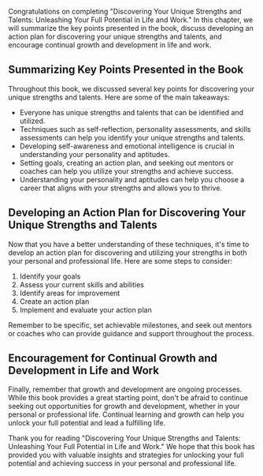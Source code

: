 
Congratulations on completing "Discovering Your Unique Strengths and Talents: Unleashing Your Full Potential in Life and Work." In this chapter, we will summarize the key points presented in the book, discuss developing an action plan for discovering your unique strengths and talents, and encourage continual growth and development in life and work.

Summarizing Key Points Presented in the Book
--------------------------------------------

Throughout this book, we discussed several key points for discovering your unique strengths and talents. Here are some of the main takeaways:

* Everyone has unique strengths and talents that can be identified and utilized.
* Techniques such as self-reflection, personality assessments, and skills assessments can help you identify your unique strengths and talents.
* Developing self-awareness and emotional intelligence is crucial in understanding your personality and aptitudes.
* Setting goals, creating an action plan, and seeking out mentors or coaches can help you utilize your strengths and achieve success.
* Understanding your personality and aptitudes can help you choose a career that aligns with your strengths and allows you to thrive.

Developing an Action Plan for Discovering Your Unique Strengths and Talents
---------------------------------------------------------------------------

Now that you have a better understanding of these techniques, it's time to develop an action plan for discovering and utilizing your strengths in both your personal and professional life. Here are some steps to consider:

1. Identify your goals
2. Assess your current skills and abilities
3. Identify areas for improvement
4. Create an action plan
5. Implement and evaluate your action plan

Remember to be specific, set achievable milestones, and seek out mentors or coaches who can provide guidance and support throughout the process.

Encouragement for Continual Growth and Development in Life and Work
-------------------------------------------------------------------

Finally, remember that growth and development are ongoing processes. While this book provides a great starting point, don't be afraid to continue seeking out opportunities for growth and development, whether in your personal or professional life. Continual learning and growth can help you unlock your full potential and lead a fulfilling life.

Thank you for reading "Discovering Your Unique Strengths and Talents: Unleashing Your Full Potential in Life and Work." We hope that this book has provided you with valuable insights and strategies for unlocking your full potential and achieving success in your personal and professional life.